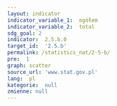 ```yaml
---
layout: indicator
indicator_variable_1:  ogółem
indicator_variable_2:  total
sdg_goal: 2
indicator:  2.5.b.0
target_id:  '2.5.b'
permalink: /statistics_nat/2-5-b/
pre:  1
graph: scatter
source_url: 'www.stat.gov.pl'
lang:  pl
kategorie:  null
zmienne: null
---
```

